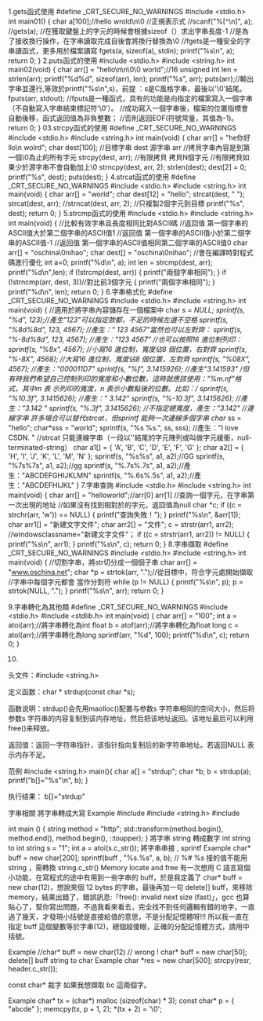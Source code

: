 1.gets函式使用
#define _CRT_SECURE_NO_WARNINGS
#include <stdio.h>
int main01()
{
char a[100];//hello wrold\n\0
//正規表示式
//scanf("%[^\n]", a);
//gets(a);
//在獲取鍵盤上的字元的時候會根據sizeof（）求出字串長度-1
//是為了接收換行操作，在字串讀取完成自後會將換行替換為\0
//fgets是一種安全的字串讀函式，更多用於檔案讀寫
fgets(a, sizeof(a), stdin);
printf("%s\n", a);
return 0;
}
2.puts函式的使用
#include <stdio.h>
#include <string.h>
int main02(void)
{
char arr[] = "hello\n\n\0\0 world";//16
unsigned int len = strlen(arr);
printf("%d%d", sizeof(arr), len);
printf("%s", arr);
puts(arr);//輸出字串並還行,等效於printf("%s\n",s)，前提 ：s是C風格字串，最後以'\0'結尾。
fputs(arr, stdout);
//fputs是一種函式，具有的功能是向指定的檔案寫入一個字串（不自動寫入字串結束標記符‘\0’）。
//成功寫入一個字串後，檔案的位置指標會自動後移，函式返回值為非負整數；
//否則返回EOF(符號常量，其值為-1)。
return 0;
}
03.strcpy函式的使用
#define _CRT_SECURE_NO_WARNINGS
#include <stdio.h>
#include <string.h>
int main(void)
{
char arr[] = "he你好llo\n wolrd";
char dest[100];
//目標字串 dest  源字串 arr
//拷貝字串內容是到第一個\0為止的所有字元
strcpy(dest, arr);
//有限拷貝  拷貝N個字元
//有限拷貝如果少於源字串不會自動加上\0
strncpy(dest, arr, 2);
strlen(dest);
dest[2] = 0;
printf("%s", dest);
puts(dest);
}
4.strcat函式的使用
#define _CRT_SECURE_NO_WARNINGS
#include <stdio.h>
#include <string.h>
int main(void)
{
char arr[] = "world";
char dest[12] = "hello";
strcat(dest, " ");
strcat(dest, arr);
//strncat(dest, arr, 2);
//只複製2個字元到目標
printf("%s", dest);
return 0;
}
5.strcmp函式的使用
#include <stdio.h>
#include <string.h>
int main(void)
{
//比較有效字串且長度相同比對ASCII碼
//返回值 第一個字串的ASCII值大於第二個字串的ASCII值1
//返回值 第一個字串的ASCII值小於第二個字串的ASCII值-1
//返回值 第一個字串的ASCII值相同第二個字串的ASCII值0
char arr[] = "oschina\0nihao";
char dest[] = "oschina\0nihao";
//會在編譯時對程式碼進行優化 
int a=0;
printf("%d\n", a);
int len = strcmp(dest, arr);
printf("%d\n",len);
if (!strcmp(dest, arr))
{
printf("兩個字串相同");
}
if (!strncmp(arr, dest, 3))//對比前3個字元
{
printf("兩個字串相同");
}
printf("%d\n", len);
return 0;
}
6.字串格式化
#define _CRT_SECURE_NO_WARNINGS
#include <stdio.h>
#include <string.h>
int main(void)
{
//適用於將字串內容儲存在一個檔案中
char *s = NULL;
sprintf(s, "%d", 123);//產生"123"可以指定款都，不足的時候左邊不空格
sprintf(s, "%8d%8d", 123, 4567); //產生：" 123 4567"當然也可以左對齊：
sprintf(s, "%-8d%8d", 123, 4567); //產生："123 4567"
//也可以按照16 進位制列印：
sprintf(s, "%8x", 4567); //小寫16 進位制，寬度佔8 個位置，右對齊
sprintf(s, "%-8X", 4568); //大寫16 進位制，寬度佔8 個位置，左對齊
sprintf(s, "%08X", 4567); //產生："000011D7"
sprintf(s, "%f", 3.1415926); //產生"3.141593"
/*但有時我們希望自己控制列印的寬度和小數位數，這時就應該使用："%m.nf"格式，其中m 表
示列印的寬度，n 表示小數點後的位數。比如：*/
sprintf(s, "%10.3f", 3.1415626); //產生：" 3.142"
sprintf(s, "%-10.3f", 3.1415626); //產生："3.142 "
sprintf(s, "%.3f", 3.1415626); //不指定總寬度，產生："3.142"
//連線字串  許多場合可以替代strcat，但sprintf 能夠一次連線多個字串
char* ss = "hello";
char*sss = "world";
sprintf(s, "%s  %s.", ss, sss); //產生："I love CSDN. "
//strcat 只能連線字串（一段以''結尾的字元陣列或叫做字元緩衝，null-terminated-string）
char a1[] = { 'A', 'B', 'C', 'D', 'E', 'F', 'G' };
char a2[] = { 'H', 'I', 'J', 'K', 'L', 'M', 'N' };
sprintf(s, "%s%s", a1, a2);//GG
sprintf(s, "%7s%7s", a1, a2);//gg
sprintf(s, "%.7s%.7s", a1, a2);//產生："ABCDEFGHIJKLMN"
sprintf(s, "%.6s%.5s", a1, a2);//產生："ABCDEFHIJKL"
}
7.字串查詢
#include <stdio.h>
#include <string.h>
int main(void)
{
char arr[] = "helloworld";//arr[0] arr[1]
//查詢一個字元，在字串第一次出現的地址
//如果沒有找到相對於的字元，返回值為null
char *c;
if ((c = strchr(arr, 'w')) == NULL)
{
printf("查詢失敗！");
}
printf("%s\n", &arr[1]);
char arr1[] = "新建文字文件";
char arr2[] = "文件";
c = strstr(arr1, arr2);
//windowsclassname="新建文字文件"；
if ((c = strstr(arr1, arr2)) != NULL)
{
printf("%s\n", arr1);
}
printf("%s\n", c);
return 0;
}
8.字串擷取
#define _CRT_SECURE_NO_WARNINGS
#include <stdio.h>
#include <string.h>
int main(void)
{
//切割字串，將str切分成一個個子串
char arr[] = "www.oschina.net";
char *p = strtok(arr, ".");//從目標中，符合字元處開始擷取
//字串中每個字元都會 當作分割符
while (p != NULL)
{
printf("%s\n", p);
p = strtok(NULL, ".");
}
printf("%s\n", arr);
return 0;
}


9.字串轉化為其他類
#define _CRT_SECURE_NO_WARNINGS
#include <stdio.h>
#include <stdlib.h>
int main(void)
{
char arr[] = "100";
int a = atoi(arr);//將字串轉化為int
float b = atof(arr);//將字串轉化為float
long c = atol(arr);//將字串轉化為long
sprintf(arr, "%d", 100);
printf("%d\n", c);
return 0;
}

10.
头文件：#include <string.h>

定义函数：char * strdup(const char *s);

函数说明：strdup()会先用maolloc()配置与参数s 字符串相同的空间大小，然后将参数s 字符串的内容复制到该内存地址，然后把该地址返回。该地址最后可以利用free()来释放。

返回值：返回一字符串指针，该指针指向复制后的新字符串地址。若返回NULL 表示内存不足。

范例
#include <string.h>
main(){
    char a[] = "strdup";
    char *b;
    b = strdup(a);
    printf("b[]=\"%s\"\n", b);
}

执行结果：
b[]="strdup"


字串相關
將字串轉成大寫
Example
#include <iostream>
#include <string.h>
#include <algorithm>
 
int main () {
  string method = "http";
  std::transform(method.begin(), method.end(), method.begin(), ::toupper);
}
將字串 string 轉成數字 int
string to int
string s = "1";
int a = atoi(s.c_str());
將字串串接 , sprintf
Example
char* buff = new char[200];
sprintf(buff , "%s.%s", a, b);
//  %# %s 接的值不能用 string ，需轉換 string.c_str()
Memory locate and free
有一次想用 C 語言寫個小功能，在寫程式的途中有用到一些字串的 buff，於是我定義了 char* buff = new char(12)，想說來個 12 bytes 的字串，最後再加一句 delete[] buff，來移除 memory，結果出錯了，錯誤訊息:「free(): invalid next size (fast)」，gcc 也算貼心了，幫你寫出問題，不過我看來看去，完全找不到任何邏輯有錯的地字，一直過了幾天，才發現小括號是直接給值的意思，不是分配記憶體呀!!! 所以我一直在指定 buff 這個變數等於字串(12)，總個超傻眼，正確的分配記憶體方式，請用中括號。

Example
//char* buff = new char(12) // wrong !
char* buff = new char[50];
delete[] buff
string to char
Example
char *res = new char[500];
    strcpy(resr, header.c_str());


const char* 裁字
如果我想擷取 bc 這兩個字。

Example
char* tx = (char*) malloc (sizeof(char) * 3);
const char* p = { "abcde" };
memcpy(tx, p + 1, 2);
*(tx + 2) = '\0';